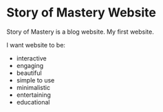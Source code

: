 # Story of Mastery Website

Story of Mastery is a blog website. My first website.

I want website to be:

- interactive
- engaging
- beautiful
- simple to use
- minimalistic
- entertaining
- educational
